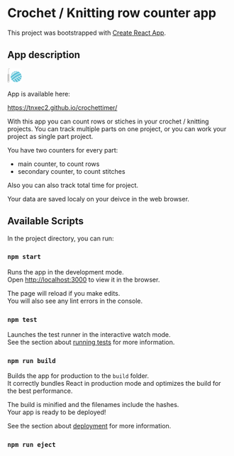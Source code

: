# Crochet / Knitting row counter app

This project was bootstrapped with [Create React App](https://github.com/facebook/create-react-app).

## App description

![icon](./public/favicon-32x32.png)

App is available here:

https://tnxec2.github.io/crochettimer/

With this app you can count rows or stiches in your crochet / knitting projects. You can track multiple parts on one project, or you can work your project as single part project. 

You have two counters for every part:
- main counter, to count rows
- secondary counter, to count stitches

Also you can also track total time for project.

Your data are saved localy on your deivce in the web browser.


## Available Scripts

In the project directory, you can run:

### `npm start`

Runs the app in the development mode.\
Open [http://localhost:3000](http://localhost:3000) to view it in the browser.

The page will reload if you make edits.\
You will also see any lint errors in the console.

### `npm test`

Launches the test runner in the interactive watch mode.\
See the section about [running tests](https://facebook.github.io/create-react-app/docs/running-tests) for more information.

### `npm run build`

Builds the app for production to the `build` folder.\
It correctly bundles React in production mode and optimizes the build for the best performance.

The build is minified and the filenames include the hashes.\
Your app is ready to be deployed!

See the section about [deployment](https://facebook.github.io/create-react-app/docs/deployment) for more information.

### `npm run eject`

